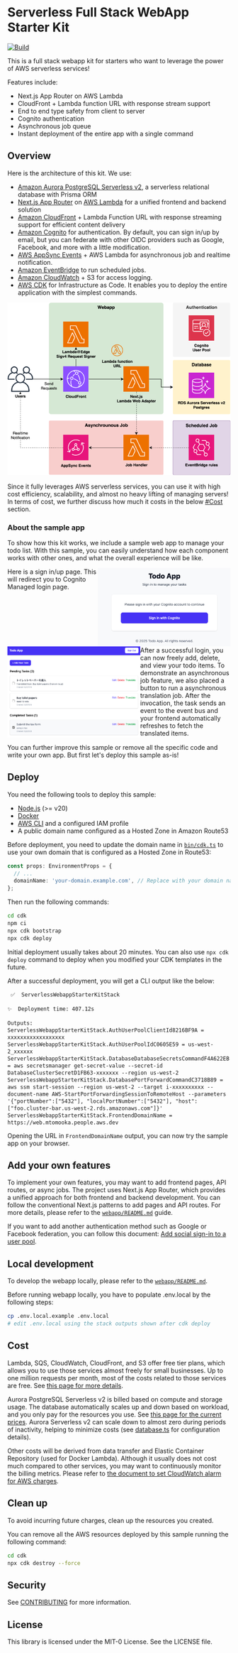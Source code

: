 # Serverless Full Stack WebApp Starter Kit
[![Build](https://github.com/aws-samples/serverless-full-stack-webapp-starter-kit/actions/workflows/build.yml/badge.svg)](https://github.com/aws-samples/serverless-full-stack-webapp-starter-kit/actions/workflows/build.yml)

This is a full stack webapp kit for starters who want to leverage the power of AWS serverless services!

Features include:

* Next.js App Router on AWS Lambda
* CloudFront + Lambda function URL with response stream support
* End to end type safety from client to server
* Cognito authentication
* Asynchronous job queue
* Instant deployment of the entire app with a single command

## Overview
Here is the architecture of this kit. We use:

* [Amazon Aurora PostgreSQL Serverless v2](https://aws.amazon.com/rds/aurora/serverless/), a serverless relational database with Prisma ORM
* [Next.js App Router](https://nextjs.org/docs/app) on [AWS Lambda](https://aws.amazon.com/lambda/) for a unified frontend and backend solution
* [Amazon CloudFront](https://aws.amazon.com/cloudfront/) + Lambda Function URL with response streaming support for efficient content delivery
* [Amazon Cognito](https://aws.amazon.com/cognito/) for authentication. By default, you can sign in/up by email, but you can federate with other OIDC providers such as Google, Facebook, and more with a little modification.
* [AWS AppSync Events](https://docs.aws.amazon.com/appsync/latest/eventapi/event-api-welcome.html) + AWS Lambda for asynchronous job and realtime notification.
* [Amazon EventBridge](https://aws.amazon.com/eventbridge/) to run scheduled jobs.
* [Amazon CloudWatch](https://aws.amazon.com/cloudwatch/) + S3 for access logging.
* [AWS CDK](https://aws.amazon.com/cdk/) for Infrastructure as Code. It enables you to deploy the entire application with the simplest commands.

![architecture](imgs/architecture.png)

Since it fully leverages AWS serverless services, you can use it with high cost efficiency, scalability, and almost no heavy lifting of managing servers! In terms of cost, we further discuss how much it costs in the below [#Cost](#cost) section.

### About the sample app
To show how this kit works, we include a sample web app to manage your todo list.
With this sample, you can easily understand how each component works with other ones, and what the overall experience will be like.

<img align="right" width="300" src="./imgs/signin.png">
Here is a sign in/up page. This will redirect you to Cognito Managed login page.
<br clear="right"/>

<img align="left" width="300" src="./imgs/top.png">
After a successful login, you can now freely add, delete, and view your todo items.
To demonstrate an asynchronous job feature, we also placed a button to run a asynchronous translation job. After the invocation, the task sends an event to the event bus and your frontend automatically refreshes to fetch the translated items.

<br clear="left"/>

You can further improve this sample or remove all the specific code and write your own app. But first let's deploy this sample as-is!

## Deploy
You need the following tools to deploy this sample:

* [Node.js](https://nodejs.org/en/download/) (>= v20)
* [Docker](https://docs.docker.com/get-docker/)
* [AWS CLI](https://docs.aws.amazon.com/cli/latest/userguide/getting-started-install.html) and a configured IAM profile
* A public domain name configured as a Hosted Zone in Amazon Route53

Before deployment, you need to update the domain name in [`bin/cdk.ts`](cdk/bin/cdk.ts) to use your own domain that is configured as a Hosted Zone in Route53:

```typescript
const props: EnvironmentProps = {
  // ...
  domainName: 'your-domain.example.com', // Replace with your domain name
};
```

Then run the following commands:

```sh
cd cdk
npm ci
npx cdk bootstrap
npx cdk deploy
```

Initial deployment usually takes about 20 minutes. You can also use `npx cdk deploy` command to deploy when you modified your CDK templates in the future.

After a successful deployment, you will get a CLI output like the below:

```
 ✅  ServerlessWebappStarterKitStack

✨  Deployment time: 407.12s

Outputs:
ServerlessWebappStarterKitStack.AuthUserPoolClientId8216BF9A = xxxxxxxxxxxxxxxxxx
ServerlessWebappStarterKitStack.AuthUserPoolIdC0605E59 = us-west-2_xxxxxx
ServerlessWebappStarterKitStack.DatabaseDatabaseSecretsCommandF4A622EB = aws secretsmanager get-secret-value --secret-id DatabaseClusterSecretD1FB63-xxxxxxx --region us-west-2
ServerlessWebappStarterKitStack.DatabasePortForwardCommandC3718B89 = aws ssm start-session --region us-west-2 --target i-xxxxxxxxxx --document-name AWS-StartPortForwardingSessionToRemoteHost --parameters '{"portNumber":["5432"], "localPortNumber":["5432"], "host": ["foo.cluster-bar.us-west-2.rds.amazonaws.com"]}'
ServerlessWebappStarterKitStack.FrontendDomainName = https://web.mtomooka.people.aws.dev
```

Opening the URL in `FrontendDomainName` output, you can now try the sample app on your browser.

## Add your own features
To implement your own features, you may want to add frontend pages, API routes, or async jobs. The project uses Next.js App Router, which provides a unified approach for both frontend and backend development. You can follow the conventional Next.js patterns to add pages and API routes. For more details, please refer to the [`webapp/README.md`](./webapp/README.md) guide.

If you want to add another authentication method such as Google or Facebook federation, you can follow this document: [Add social sign-in to a user pool](https://docs.aws.amazon.com/cognito/latest/developerguide/cognito-user-pools-configuring-federation-with-social-idp.html).

## Local development
To develop the webapp locally, please refer to the [`webapp/README.md`](./webapp/README.md).

Before running webapp locally, you have to populate .env.local by the following steps:

```sh
cp .env.local.example .env.local
# edit .env.local using the stack outputs shown after cdk deploy 
```

## Cost
Lambda, SQS, CloudWatch, CloudFront, and S3 offer free tier plans, which allows you to use those services almost freely for small businesses.
Up to one million requests per month, most of the costs related to those services are free. See [this page for more details](https://aws.amazon.com/free/).

Aurora PostgreSQL Serverless v2 is billed based on compute and storage usage. The database automatically scales up and down based on workload, and you only pay for the resources you use. See [this page for the current prices](https://aws.amazon.com/rds/aurora/pricing/). Aurora Serverless v2 can scale down to almost zero during periods of inactivity, helping to minimize costs (see [database.ts](cdk/lib/constructs/database.ts) for configuration details).

Other costs will be derived from data transfer and Elastic Container Repository (used for Docker Lambda). Although it usually does not cost much compared to other services, you may want to continuously monitor the billing metrics. Please refer to [the document to set CloudWatch alarm for AWS charges](https://docs.aws.amazon.com/AmazonCloudWatch/latest/monitoring/monitor_estimated_charges_with_cloudwatch.html).

## Clean up
To avoid incurring future charges, clean up the resources you created.

You can remove all the AWS resources deployed by this sample running the following command:

```sh
cd cdk
npx cdk destroy --force
```

## Security
See [CONTRIBUTING](CONTRIBUTING.md#security-issue-notifications) for more information.

## License
This library is licensed under the MIT-0 License. See the LICENSE file.
